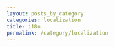 ```yaml
---
layout: posts_by_category
categories: localization
title: i18n
permalink: /category/localization
---
```

